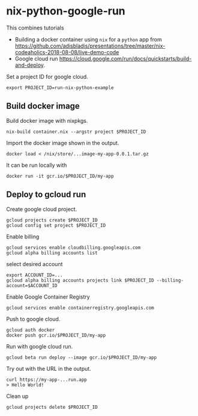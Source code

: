 # nix-python-google-run

This combines tutorials

- Building a docker container using `nix` for a `python` app from
  https://github.com/adisbladis/presentations/tree/master/nix-codeaholics-2018-08-08/live-demo-code
- Google cloud run https://cloud.google.com/run/docs/quickstarts/build-and-deploy.

Set a project ID for google cloud.

    export PROJECT_ID=run-nix-python-example

## Build docker image

Build docker image with nixpkgs.

    nix-build container.nix --argstr project $PROJECT_ID

Import the docker image shown in the output.

    docker load < /nix/store/...image-my-app-0.0.1.tar.gz

It can be run locally with

    docker run -it gcr.io/$PROJECT_ID/my-app

## Deploy to gcloud run

Create google cloud project.

    gcloud projects create $PROJECT_ID
    gcloud config set project $PROJECT_ID

Enable billing

    gcloud services enable cloudbilling.googleapis.com
    gcloud alpha billing accounts list

select desired account

    export ACCOUNT_ID=...
    gcloud alpha billing accounts projects link $PROJECT_ID --billing-account=$ACCOUNT_ID

Enable Google Container Registry

    gcloud services enable containerregistry.googleapis.com

Push to google cloud.

    gcloud auth docker
    docker push gcr.io/$PROJECT_ID/my-app

Run with google cloud run.

    gcloud beta run deploy --image gcr.io/$PROJECT_ID/my-app

Try out with the URL in the output.

    curl https://my-app-...run.app
    > Hello World!

Clean up

    gcloud projects delete $PROJECT_ID
